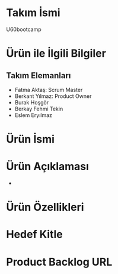 <h1>Takım İsmi</h1>
<p>U60bootcamp</p>

<h1>Ürün ile İlgili Bilgiler</h1>
<h2>Takım Elemanları</h2>
<ul>
  <li> Fatma Aktaş: Scrum Master </li>
  <li> Berkant Yılmaz: Product Owner </li>
  <li> Burak Hoşgör </li>
  <li> Berkay Fehmi Tekin </li>
  <li> Eslem Eryılmaz </li>
</ul>

<h1>Ürün İsmi</h1>

<h1>Ürün Açıklaması</h1>
<ul>
  <li></li>
</ul>
<h1>Ürün Özellikleri</h1>

<h1>Hedef Kitle</h1>

<h1>Product Backlog URL</h1>
